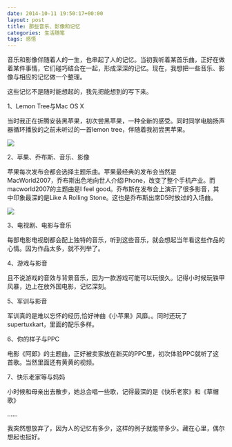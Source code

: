 ```yaml
---
date: 2014-10-11 19:50:17+00:00
layout: post
title: 那些音乐、影像和记忆
categories: 生活随笔
tags: 感悟
---
```


音乐和影像伴随着人的一生，也串起了人的记忆。当初我听着某首乐曲，正好在做着某件事情，它们碰巧结合在一起，形成深深的记忆。现在，我想把一些音乐、影像与相应的记忆做一个整理。

这些记忆不是随时能想起的，我先把能想到的写下来。

1、Lemon Tree与Mac OS X

当时我正在折腾安装黑苹果，初次尝黑苹果，一种全新的感受。同时同学电脑扬声器循环播放的之前未听过的一首lemon tree，伴随着我初尝黑苹果。

![](https://raw2.github.com/xulihang/xulihang.github.io/master/album/mem/osx.jpg)

2、苹果、乔布斯、音乐、影像

苹果每次发布会都会选择主题乐曲。苹果最经典的发布会当然是MacWorld2007，乔布斯出色地向世人介绍iPhone，改变了整个手机产业。而macworld2007的主题曲是I feel good。乔布斯在发布会上演示了很多影音，其中印象最深的是Like A Rolling Stone。这也是乔布斯出席D5时放过的入场曲。

![](https://raw2.github.com/xulihang/xulihang.github.io/master/album/mem/macworld2007.jpg)

3、电视剧、电影与音乐

每部电影电视剧都会配上独特的音乐，听到这些音乐，就会想起当年看这些作品的心情。因为作品太多，就不列举了。

4、游戏与影音

且不说游戏的音效与背景音乐，因为一款游戏可能可以玩很久。记得小时候玩铁甲风暴，边上在放外国电影，记忆深刻。

5、军训与影音

军训真的是难以忘怀的经历,恰好神曲《小苹果》风靡。。同时还玩了supertuxkart，里面的配乐多样。

6、你的样子与PPC

电影《阿郎》的主题曲，正好被卖家放在新买的PPC里，初次体验PPC就听了这首歌。当然里面还有黄黄的视频。

7、快乐老家等与妈妈

小时候和母亲出去散步，她总会唱一些歌，记得最深的是《快乐老家》和《草帽歌》

……

我突然想放弃了，因为人的记忆有多少，这样的例子就能举多少。藏在心里，偶尔想起也挺好。

